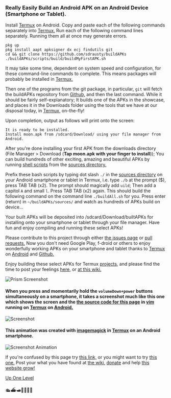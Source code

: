 ### Really Easily Build an Android APK on an Android Device (Smartphone or Tablet).

Install [Termux](https://termux.com/) on Android. Copy and paste each of the following commands separately into [Termux.](https://termux.com/) Run each of the following command lines separately. Running them all at once may generate errors. 

```
pkg up
pkg install aapt apksigner dx ecj findutils git
cd && git clone https://github.com/sdrausty/buildAPKs
./buildAPKs/scripts/build/buildMyFirstAPK.sh

```

It may take some time, dependent on system speed and configuration, for these command-line commands to complete. This means packages will probably be installed in [Termux.](https://termux.com/) 

Then one of the programs from the git package, in particular, `git` will fetch the buildAPKs repository from [Github,](https://github.com) and then the last command. While it should be fairly self-explanatory; It builds one of the APKs in the showcase, and places it in the Downloads folder using the tools that we have at our disposal today, in [Termux,](https://termux.com/) on-the-fly!

Upon completion, output as follows will print onto the screen:


```
It is ready to be installed.
Install moon.apk from /sdcard/Download/ using your file manager from Android.
```

After you're done installing your first APK from the downloads directory (File Manager > Download (**Tap moon.apk with your finger to install**)); You can build hundreds of other exciting, amazing and beautiful APKs by running [shell scripts](https://github.com/sdrausty/buildAPKs/tree/master/scripts/build) from the [sources directory.](https://github.com/sdrausty/buildAPKs/tree/master/sources)

Prefix these bash scripts by typing dot slash `./` in the [sources directory](https://github.com/sdrausty/buildAPKs/tree/master/sources)  on your Android smartphone or tablet in Termux, i.e. type `./b` at the prompt ($), press TAB TAB (x2). The prompt should magically add `uild`; Then add a capitol `A` and small `l`. Press TAB TAB (x2) again. This should build the following command on the command line `./buildAll.sh` for you. Press enter (return) in `~/buildAPKs/sources/` and watch as hundreds of APKs build on device...

Your built APKs will be deposited into /sdcard/Download/builtAPKs for installing onto your smartphone or tablet through your file manager. Have fun and enjoy compiling and running these select APKs!

Please contribute to this project through either [the issues page](https://github.com/sdrausty/buildAPKs/issues) or [pull requests.](https://github.com/sdrausty/buildAPKs/pulls) Now you don't need Google Play, f-droid or others to enjoy wonderfully working APKs on your smartphone and tablet thanks to [Termux](./pages/asac) on [Android](https://source.android.com/) and [Github.](https://github.com)

Enjoy building these select APKs for Termux [projects,](https://github.com/sdrausty/buildAPKs/tree/master/sources) and please find the time to post your feelings [here,](https://github.com/sdrausty/buildAPKs/issues) or [at this wiki.](https://github.com/sdrausty/buildAPKs/wiki
)

![Prism Screenshot](./bitpics/prism.png)

#### When you press and momentarily hold the `volumeDown+power` buttons simultaneously on a smartphone, it takes a screenshot much like this one which shows the screen and the [the source code for this page](https://raw.githubusercontent.com/sdrausty/buildAPKs/master/docs/reallyEasilyBuildAndroidAPKsOnDevice.md) in [vim](http://www.vim.org/git.php) running on [Termux](./pages/asac) on [Android.](https://source.android.com/)

![Screenshot](./bitpics/reallyEasilyBuildAndroidAPKsOnDevice.png)

#### This animation was created with [imagemagick](https://sdrausty.github.io/pages/im.html) in [Termux](https://sdrausty.github.io/pages/asac.html) on an Android smartphone.

![Screenshot Animation](./bitpics/ps1.gif)

If you're confused by this page try [this link,](http://tldp.org/) or you might want to try [this one.](https://www.debian.org/doc/) Post your what you have found at [the wiki,](https://github.com/sdrausty/buildAPKs/wiki) [donate](https://sdrausty.github.io/pages/donate) and help [this website grow!](https://sdrausty.github.io/)

[Up One Level](./../)

🛳⛴🛥🚢🚤🚣⛵

